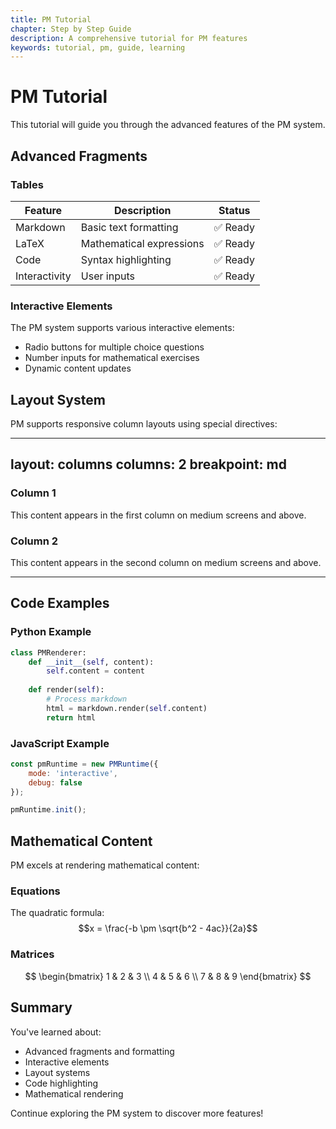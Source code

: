 ```yaml
---
title: PM Tutorial
chapter: Step by Step Guide
description: A comprehensive tutorial for PM features
keywords: tutorial, pm, guide, learning
---
```


# PM Tutorial

This tutorial will guide you through the advanced features of the PM system.

## Advanced Fragments

### Tables

| Feature | Description | Status |
|---------|------------|--------|
| Markdown | Basic text formatting | ✅ Ready |
| LaTeX | Mathematical expressions | ✅ Ready |
| Code | Syntax highlighting | ✅ Ready |
| Interactivity | User inputs | ✅ Ready |

### Interactive Elements

The PM system supports various interactive elements:

- Radio buttons for multiple choice questions
- Number inputs for mathematical exercises
- Dynamic content updates

## Layout System

PM supports responsive column layouts using special directives:

---
layout: columns
columns: 2
breakpoint: md
---

### Column 1

This content appears in the first column on medium screens and above.

### Column 2

This content appears in the second column on medium screens and above.

---

## Code Examples

### Python Example

```python
class PMRenderer:
    def __init__(self, content):
        self.content = content
    
    def render(self):
        # Process markdown
        html = markdown.render(self.content)
        return html
```

### JavaScript Example

```javascript
const pmRuntime = new PMRuntime({
    mode: 'interactive',
    debug: false
});

pmRuntime.init();
```

## Mathematical Content

PM excels at rendering mathematical content:

### Equations

The quadratic formula:
$$x = \frac{-b \pm \sqrt{b^2 - 4ac}}{2a}$$

### Matrices

$$
\begin{bmatrix}
1 & 2 & 3 \\
4 & 5 & 6 \\
7 & 8 & 9
\end{bmatrix}
$$

## Summary

You've learned about:
- Advanced fragments and formatting
- Interactive elements
- Layout systems
- Code highlighting
- Mathematical rendering

Continue exploring the PM system to discover more features!
